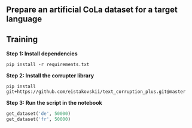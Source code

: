 ## Prepare an artificial CoLa dataset for a target language

## Training

**Step $1$: Install dependencies**

```
pip install -r requirements.txt
```

**Step $2$: Install the corrupter library**

```
pip install git+https://github.com/eistakovskii/text_corruption_plus.git@master
```

**Step $3$: Run the script in the notebook**

``` python
get_dataset('de', 50000)
get_dataset('fr', 50000)
```
